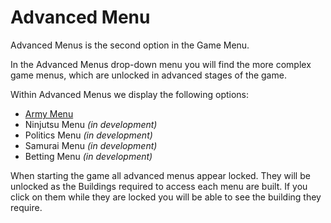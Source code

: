 # Advanced Menu

Advanced Menus is the second option in the Game Menu.

In the Advanced Menus drop-down menu you will find the more complex game menus, which are unlocked in advanced stages of the game.

Within Advanced Menus we display the following options:

- [Army Menu](armies.md)
- Ninjutsu Menu *(in development)*
- Politics Menu *(in development)*
- Samurai Menu *(in development)*
- Betting Menu *(in development)*

When starting the game all advanced menus appear locked. They will be unlocked as the Buildings required to access each menu are built. If you click on them while they are locked you will be able to see the building they require.